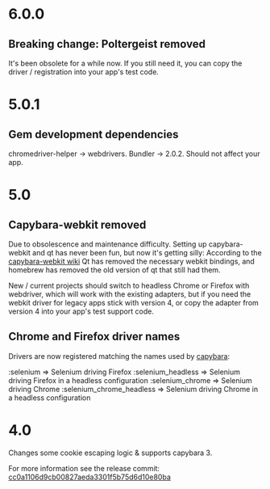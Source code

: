 # 6.0.0

## Breaking change: Poltergeist removed

It's been obsolete for a while now. If you still need it, you can copy the driver / registration into your app's test code.

# 5.0.1

## Gem development dependencies

chromedriver-helper -> webdrivers. Bundler -> 2.0.2. Should not affect your app.

# 5.0

## Capybara-webkit removed

Due to obsolescence and maintenance difficulty.
Setting up capybara-webkit and qt has never been fun, but now it's getting
silly: According to the [capybara-webkit wiki](https://github.com/thoughtbot/capybara-webkit/wiki/Installing-Qt-and-compiling-capybara-webkit) Qt has removed the necessary webkit bindings, and homebrew has removed the old version of qt that still had them.

New / current projects should switch to headless Chrome or Firefox with webdriver, which will work with the existing adapters, but if you need the webkit driver for legacy apps stick with version 4, or copy the adapter from version 4 into your app's test support code.

## Chrome and Firefox driver names

Drivers are now registered matching the names used by [capybara](https://github.com/teamcapybara/capybara):

:selenium => Selenium driving Firefox
:selenium_headless => Selenium driving Firefox in a headless configuration
:selenium_chrome => Selenium driving Chrome
:selenium_chrome_headless => Selenium driving Chrome in a headless configuration

# 4.0

Changes some cookie escaping logic & supports capybara 3.

For more information see the release commit: [cc0a1106d9cb00827aeda3301f5b75d6d10e80ba](https://github.com/nruth/show_me_the_cookies/commit/cc0a1106d9cb00827aeda3301f5b75d6d10e80ba)

